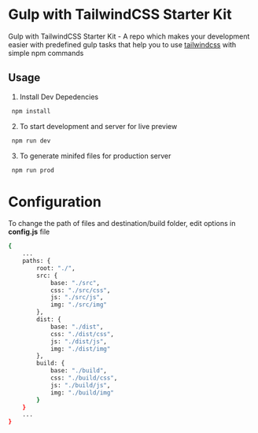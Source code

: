 # Gulp with TailwindCSS Starter Kit

Gulp with TailwindCSS Starter Kit - A repo which makes your development easier with predefined gulp tasks that help you to use [tailwindcss](https://github.com/tailwindcss/tailwindcss) with simple npm commands 

## Usage

1. Install Dev Depedencies
```sh
 npm install
```
2. To start development and server for live preview
```sh
 npm run dev
```
3. To generate minifed files for production server
```sh
 npm run prod 
```

# Configuration


To change the path of files and destination/build folder, edit options in **config.js** file
```sh
{
    ...
    paths: {
		root: "./",
		src: {
			base: "./src",
			css: "./src/css",
			js: "./src/js",
			img: "./src/img"
		},
		dist: {
			base: "./dist",
			css: "./dist/css",
			js: "./dist/js",
			img: "./dist/img"
		},
		build: {
			base: "./build",
			css: "./build/css",
			js: "./build/js",
			img: "./build/img"
		}
	}
    ...
}
```